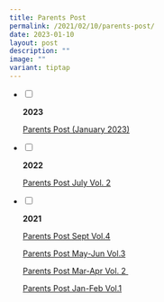 ```yaml
---
title: Parents Post
permalink: /2021/02/10/parents-post/
date: 2023-01-10
layout: post
description: ""
image: ""
variant: tiptap
---
```

<ul class="jekyllcodex_accordion">
<li>
<input type="checkbox" id="accordion1">
<label for="accordion1"><p><strong>2023</strong></p></label>
<div>
<p><a href="/files/PSG-Parents-Post-2H-2022-Final.pdf">Parents Post (January 2023)</a></p>
</div>
</li>
<li>
<input type="checkbox" id="accordion2">
<label for="accordion2"><p><strong>2022</strong></p></label>
<div>
<p><a href="/files/BRPS-Parents-Post-July-2022-v2-1.pdf">Parents Post July Vol. 2</a></p>
</div>
</li>
<li>
<input type="checkbox" id="accordion3">
<label for="accordion3"><p><strong>2021</strong></p></label>
<div>
<p><a href="/files/Parents-Post-Sept-2021-Vol4-1_compressed.pdf">Parents Post Sept Vol.4</a></p>
<p><a href="/files/Parents-Post-MayJun-2021-Vol3-R1_compressed.pdf">Parents Post May-Jun Vol.3</a></p>
<p><a href="/files/Parents-Post-Mar_Apr2021-Vol2-R2-compressed.pdf">Parents Post Mar-Apr Vol. 2&nbsp;</a></p>
<p><a href="/files/Parents-Post-Jan_Feb2021-Vol1-1_compressed.pdf">Parents Post Jan-Feb Vol.1</a></p>
</div>
</li>
</ul>